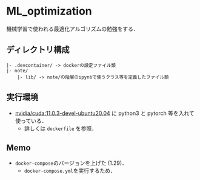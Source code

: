 # ML_optimization
機械学習で使われる最適化アルゴリズムの勉強をする．

## ディレクトリ構成
```
|- .devcontainer/ -> dockerの設定ファイル類
|- note/
    |- lib/ -> note/の階層のipynbで使うクラス等を定義したファイル類
```

## 実行環境
- [nvidia/cuda:11.0.3-devel-ubuntu20.04](https://hub.docker.com/layers/nvidia/cuda/11.0-devel-ubuntu20.04/images/sha256-bd7a97c99c7a2bcc183ea07e6b193727de3d180b8c8d118575c6a7968d30c80c?context=explore) に python3 と pytorch 等を入れて使っている．
    - 詳しくは `dockerfile` を参照．

## Memo
- `docker-compose`のバージョンを上げた (1.29)．
    - `docker-compose.yml`を実行するため．
